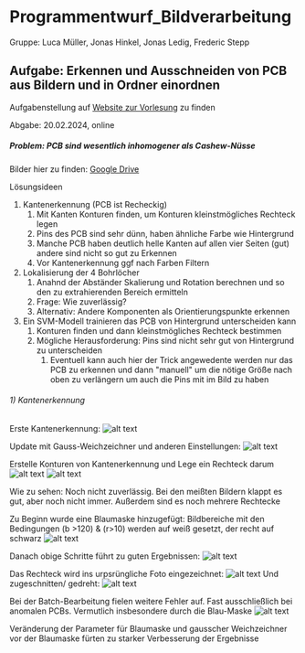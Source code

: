 # Programmentwurf_Bildverarbeitung

Gruppe: Luca Müller, Jonas Hinkel, Jonas Ledig, Frederic Stepp

## Aufgabe: Erkennen und Ausschneiden von PCB aus Bildern und in Ordner einordnen
Aufgabenstellung auf [Website zur Vorlesung](https://virtlab.fakultaet-technik.de/Vorlesungen/Bildverarbeitung.html#/Programmentwurf) zu finden

Abgabe: 20.02.2024, online


##### Problem: PCB sind wesentlich inhomogener als Cashew-Nüsse

Bilder hier zu finden: [Google Drive]()

Lösungsideen

1) Kantenerkennung (PCB ist Recheckig)
   1) Mit Kanten Konturen finden, um Konturen kleinstmögliches Rechteck legen
   2) Pins des PCB sind sehr dünn, haben ähnliche Farbe wie Hintergrund
   3) Manche PCB haben deutlich helle Kanten auf allen vier Seiten (gut) andere sind nicht so gut zu Erkennen
   4) Vor Kantenerkennung ggf nach Farben Filtern
2) Lokalisierung der 4 Bohrlöcher
   1) Anahnd der Abständer Skalierung und Rotation berechnen und so den zu extrahierenden Bereich ermitteln
   2) Frage: Wie zuverlässig?
   3) Alternativ: Andere Komponenten als Orientierungspunkte erkennen
3) Ein SVM-Modell trainieren das PCB von Hintergrund unterscheiden kann
   1) Konturen finden und dann kleinstmögliches Rechteck bestimmen
   2) Mögliche Herausforderung: Pins sind nicht sehr gut von Hintergrund zu unterscheiden
      1) Eventuell kann auch hier der Trick angewedente werden nur das PCB zu erkennen und dann "manuell" um die nötige Größe nach oben zu verlängern um auch die Pins mit im Bild zu haben


###### 1) Kantenerkennung

Erste Kantenerkennung:
![alt text](image.png)

Update mit Gauss-Weichzeichner und anderen Einstellungen:
![alt text](image-1.png)

Erstelle Konturen von Kantenerkennung und Lege ein Rechteck darum
![alt text](image-2.png)
![alt text](image-3.png)

Wie zu sehen: Noch nicht zuverlässig. Bei den meißten Bildern klappt es gut, aber noch nicht immer.
Außerdem sind es noch mehrere Rechtecke

Zu Beginn wurde eine Blaumaske hinzugefügt:
Bildbereiche mit den Bedingungen (b >120) & (r>10) werden auf weiß gesetzt, der recht auf schwarz
![alt text](image-4.png)

Danach obige Schritte führt zu guten Ergebnissen:
![alt text](image-5.png)

Das Rechteck wird ins urpsrüngliche Foto eingezeichnet:
![alt text](image-6.png)
Und zugeschnitten/ gedreht:
![alt text](image-7.png)

Bei der Batch-Bearbeitung fielen weitere Fehler auf. Fast ausschließlich bei anomalen PCBs.
Vermutlich insbesondere durch die Blau-Maske
![alt text](image-8.png)

Veränderung der Parameter für Blaumaske und gausscher Weichzeichner vor der Blaumaske fürten zu starker Verbesserung der Ergebnisse
